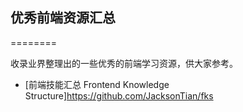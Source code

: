 ## 优秀前端资源汇总
========

  收录业界整理出的一些优秀的前端学习资源，供大家参考。
  
- [前端技能汇总 Frontend Knowledge Structure]https://github.com/JacksonTian/fks
